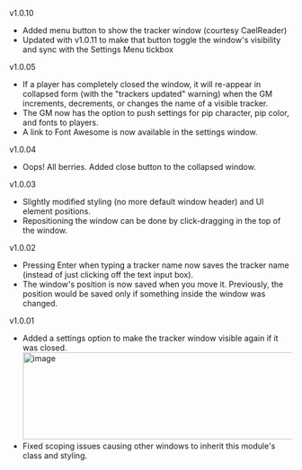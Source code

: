 v1.0.10
- Added menu button to show the tracker window (courtesy CaelReader)
- Updated with v1.0.11 to make that button toggle the window's visibility and sync with the Settings Menu tickbox

v1.0.05
- If a player has completely closed the window, it will re-appear in collapsed form (with the "trackers updated" warning) when the GM increments, decrements, or changes the name of a visible tracker.
- The GM now has the option to push settings for pip character, pip color, and fonts to players.
- A link to Font Awesome is now available in the settings window.

v1.0.04
- Oops! All berries. Added close button to the collapsed window.
  
v1.0.03
- Slightly modified styling (no more default window header) and UI element positions.
- Repositioning the window can be done by click-dragging in the top of the window.

v1.0.02
- Pressing Enter when typing a tracker name now saves the tracker name (instead of just clicking off the text input box).
- The window's position is now saved when you move it. Previously, the position would be saved only if something inside the window was changed.

v1.0.01
- Added a settings option to make the tracker window visible again if it was closed.
<img width="582" height="155" alt="image" src="https://github.com/user-attachments/assets/2c21a1da-6f04-41d7-bddd-3f1c1a26e59e" /><br>
- Fixed scoping issues causing other windows to inherit this module's class and styling.
